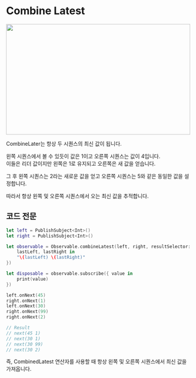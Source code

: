 # Combine Latest

<img src = "https://user-images.githubusercontent.com/92699723/198060417-2908c795-444e-459e-805f-328ffe216717.png" width="500" height="300">

CombineLater는 항상 두 시퀀스의 최신 값이 됩니다.

왼쪽 시퀀스에서 볼 수 있듯이 값은 1이고 오른쪽 시퀀스는 값이 4입니다.   
이들은 리더 값이지만 왼쪽은 1로 유지되고 오른쪽은 새 값을 얻습니다.   

그 후 왼쪽 시퀀스는 2라는 새로운 값을 얻고 오른쪽 시퀀스는 5와 같은 동일한 값을 설정합니다.

따라서 항상 왼쪽 및 오른쪽 시퀀스에서 오는 최신 값을 추적합니다.

## 코드 전문
```Swift
let left = PublishSubject<Int>()
let right = PublishSubject<Int>()

let observable = Observable.combineLatest(left, right, resultSelector: {
    lastLeft, lastRight in
    "\(lastLeft) \(lastRight)"
})

let disposable = observable.subscribe({ value in
    print(value)
})

left.onNext(45)
right.onNext(1)
left.onNext(30)
right.onNext(99)
right.onNext(2)

// Result
// next(45 1)
// next(30 1)
// next(30 99)
// next(30 2)
```
즉, CombinedLatest 연산자를 사용할 때 항상 왼쪽 및 오른쪽 시퀀스에서 최신 값을 가져옵니다.